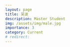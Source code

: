 ```yaml
---
layout: page
title: 吴波
description: Master Student
img: /assets/img/male.jpg
importance: 3
category: Current
# redirect: 
---
```

